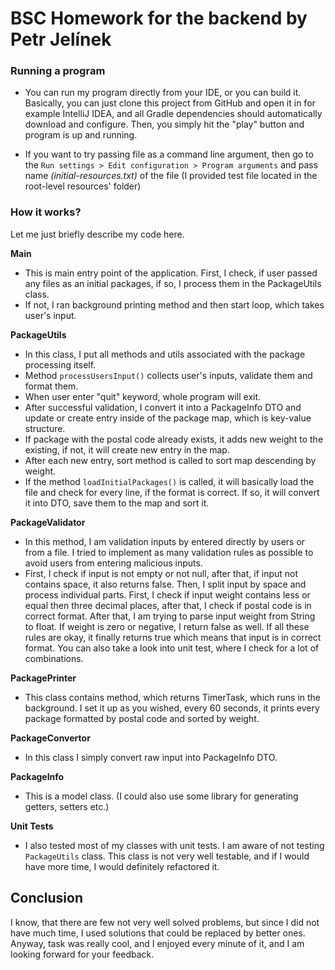 # BSC Homework for the backend by Petr Jelínek

### Running a program
- You can run my program directly from your IDE, or you can build it. Basically, you can
just clone this project from GitHub and open it in for example IntelliJ IDEA, and all Gradle dependencies
should automatically download and configure.
Then, you simply hit the "play" button and program is up and running. 

- If you want to try passing file as a command line argument,
then go to the `Run settings > Edit configuration > Program arguments` and pass name _(initial-resources.txt)_ of the file
(I provided test file located in the root-level resources' folder)

### How it works?
Let me just briefly describe my code here. 

**Main**
 - This is main entry point of the application. First, I check, if user passed any files as an initial
packages, if so, I process them in the PackageUtils class.
- If not, I ran background printing method and then start loop, which takes user's input.

**PackageUtils**
- In this class, I put all methods and utils associated with the package processing itself. 
- Method `processUsersInput()` collects user's inputs, validate them and format them.
- When user enter "quit" keyword, whole program will exit. 
- After successful validation, I convert it into a PackageInfo DTO and update or create
entry inside of the package map, which is key-value structure.
- If package with the postal code already exists, it adds new weight to the existing, if not,
it will create new entry in the map.
- After each new entry, sort method is called to sort map descending by weight. 
- If the method `loadInitialPackages()` is called, it will basically load the file and check for every
line, if the format is correct. If so, it will convert it into DTO, save them to the map and sort it.

**PackageValidator**
- In this method, I am validation inputs by entered directly by users or from a file. I tried to 
implement as many validation rules as possible to avoid users from entering malicious inputs.
- First, I check if input is not empty or not null, after that, if input not contains space, it also returns false.
Then, I split input by space and process individual parts. 
First, I check if input weight contains less or equal then three decimal places, after that, I check if postal code
is in correct format. After that, I am trying to parse input weight from String to float. If weight is zero or negative,
I return false as well. If all these rules are okay, it finally returns true which means that input is in correct format.
You can also take a look into unit test, where I check for a lot of combinations. 

**PackagePrinter**
- This class contains method, which returns TimerTask, which runs in the background. I set it up as you wished,
every 60 seconds, it prints every package formatted by postal code and sorted by weight.

**PackageConvertor**
- In this class I simply convert raw input into PackageInfo DTO.

**PackageInfo**
- This is a model class. (I could also use some library for generating getters, setters etc.)

**Unit Tests**
- I also tested most of my classes with unit tests. I am aware of not testing `PackageUtils` class.
This class is not very well testable, and if I would have more time, I would definitely refactored it.

## Conclusion
I know, that there are few not very well solved problems, but since I did not have much time,
I used solutions that could be replaced by better ones. Anyway, task was really cool, and I enjoyed
every minute of it, and I am looking forward for your feedback.